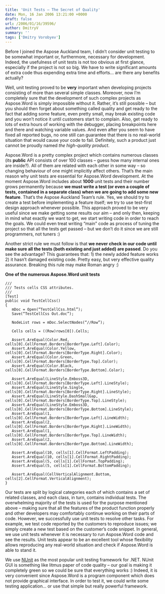 ```yaml
---
title: 'Unit Tests – The Secret of Quality'
date: Mon, 16 Jan 2006 13:21:00 +0000
draft: false
url: /2006/01/16/39596/
author: DmitryV
summary: ''
tags: ['Dmitry Vorobyev']
---
```


Before I joined the Aspose Auckland team, I didn’t consider unit testing to be somewhat important or, furthermore, necessary for development. Indeed, the usefulness of unit tests is not too obvious at first glance, especially if the project is not so big. We have to write significant amounts of extra code thus expending extra time and efforts… are there any benefits actually?

Well, unit testing proved to be **very** important when developing projects consisting of more than several simple classes. Moreover, now I’m completely sure that the development of such complex projects as Aspose.Word is simply impossible without it. Rather, it’s still possible – but you should then forget about something called quality and get ready to the fact that adding some feature, even pretty small, may break existing code and you won’t notice it until customers start to complain. Also, get ready to lots of extra hours of working with the debugger, placing breakpoints here and there and watching variable values. And even after you seem to have fixed all reported bugs, no one still can guarantee that there is no real-world situation that would cause your code to fail. Definitely, such a product just cannot be proudly named _the high-quality product_.

Aspose.Word is a pretty complex project which contains numerous classes (its **public** API consists of over 100 classes – guess how many internal ones are inside?). All of them are related with each other in some way – so changing behaviour of one might implicitly affect others. That’s the main reason why unit tests are essential for Aspose.Word development. At the moment Aspose.Word includes about **1000** unit tests and their number grows permanently because **we must write a test (or even a couple of tests, contained in a separate class) when we are going to add some new feature**. That’s the Aspose Auckland Team’s rule. Yes, we should try to create a test before implementing a feature itself; we try to use test-first design approach whenever possible. This approach proved to be very useful since we make getting some results our aim – and only then, keeping in mind what exactly we want to get, we start writing code in order to reach the goals. We could even treat writing “main” code as process of tuning the project so that all the tests get passed – but we don’t do it since we are still programmers, not tuners :)

Another strict rule we must follow is that **we never check in our code until make sure all the tests (both existing and just added) are passed**. Do you see the advantage? This guarantees that: 1) the newly added feature works 2) it hasn’t damaged existing code. Pretty easy, but very effective quality assurance. Breaking this rule may make Roman angry :)

**One of the numerous Aspose.Word unit tests**

```
///
/// Tests cells CSS attributes.
///
[Test]
public void TestCellCss()
{
   mDoc = Open(“TestCellCss.html”);
   Save(“TestCellCss Out.doc”);

   NodeList rows = mDoc.SelectNodes(“//Row”);

   Cells cells = ((Row)rows[0]).Cells;

   Assert.AreEqual(Color.Red, cells[0].CellFormat.Borders[BorderType.Left].Color);
   Assert.AreEqual(Color.Yellow, cells[0].CellFormat.Borders[BorderType.Right].Color);
   Assert.AreEqual(Color.Green, cells[0].CellFormat.Borders[BorderType.Top].Color);
   Assert.AreEqual(Color.Black, cells[0].CellFormat.Borders[BorderType.Bottom].Color);

   Assert.AreEqual(LineStyle.Emboss3D, cells[0].CellFormat.Borders[BorderType.Left].LineStyle);
   Assert.AreEqual(LineStyle.Single, cells[0].CellFormat.Borders[BorderType.Right].LineStyle);
   Assert.AreEqual(LineStyle.DashSmallGap, cells[0].CellFormat.Borders[BorderType.Top].LineStyle);
   Assert.AreEqual(LineStyle.Emboss3D, cells[0].CellFormat.Borders[BorderType.Bottom].LineStyle);
   Assert.AreEqual(1, cells[0].CellFormat.Borders[BorderType.Left].LineWidth);
   Assert.AreEqual(2, cells[0].CellFormat.Borders[BorderType.Right].LineWidth);
   Assert.AreEqual(1, cells[0].CellFormat.Borders[BorderType.Top].LineWidth);
   Assert.AreEqual(2, cells[0].CellFormat.Borders[BorderType.Bottom].LineWidth);

   Assert.AreEqual(10, cells[1].CellFormat.LeftPadding);
   Assert.AreEqual(10, cells[1].CellFormat.RightPadding);
   Assert.AreEqual(5, cells[1].CellFormat.TopPadding);
   Assert.AreEqual(5, cells[1].CellFormat.BottomPadding);

   Assert.AreEqual(CellVerticalAlignment.Bottom, cells[2].CellFormat.VerticalAlignment);
}
```

Our tests are split by logical categories each of which contains a set of related classes, and each class, in turn, contains individual tests. The overwhelming majority of the tests is used for the purpose mentioned above – making sure that all the features of the product function properly and other developers may comfortably continue working on their parts of code. However, we successfully use unit tests to resolve other tasks. For example, we test code reported by the customers to reproduce issues; we simply create a new test based on the customer’s code snippet. In general, we use unit tests whenever it is necessary to run Aspose.Word code and see the results. Unit tests appear to be an excellent tool whose flexibility allows reproducing any real-world situation and check if Aspose.Word is able to stand it.  

We use [NUnit][1] as the most popular unit testing framework for .NET. NUnit GUI is something like litmus paper of code quality – our goal is making it completely green so we could be sure that everything works :) Indeed, it is very convenient since Aspose.Word is a program component which does not provide graphical interface. In order to test it, we could write some testing application… or use that simple but really powerful framework.




[1]: http://www.nunit.org/



